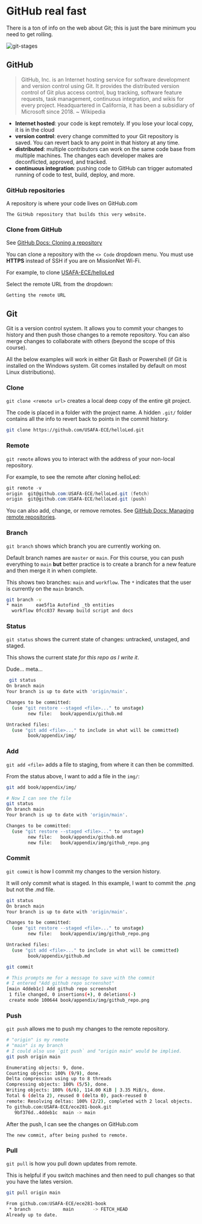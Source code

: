 # GitHub real fast

There is a ton of info on the web about Git; this is just the bare
minimum you need to get rolling.

![git-stages](img/git-stages.png)

## GitHub

> GitHub, Inc. is an Internet hosting service for software development and version control using Git. It provides the distributed version control of Git plus access control, bug tracking, software feature requests, task management, continuous integration, and wikis for every project. Headquartered in California, it has been a subsidiary of Microsoft since 2018. ~  Wikipedia

- **Internet hosted**: your code is kept remotely. If you lose your local copy, it is in the cloud
- **version control**: every change committed to your Git repository is saved. You can revert back to any point in that history at any time.
- **distributed**: multiple contributors can work on the same code base from multiple machines. The changes each developer makes are deconflicted, approved, and tracked.
- **continuous integration**: pushing code to GitHub can trigger automated running of code to test, build, deploy, and more.

### GitHub repositories

A repository is where your code lives on GitHub.com

```{figure} img/github_repo.png
The GitHub repository that builds this very website.
```

### Clone from GitHub

See [GitHub Docs: Cloning a repository](https://docs.github.com/en/repositories/creating-and-managing-repositories/cloning-a-repository?platform=windows)

You can clone a repository with the `<> Code` dropdown menu.
You must use **HTTPS** instead of SSH if you are on MissionNet Wi-Fi.

For example, to clone [USAFA-ECE/helloLed](https://github.com/USAFA-ECE/helloLed)

Select the remote URL from the dropdown:

```{figure} ../lab/img/lab0_githubclone.png
Getting the remote URL
```

## Git

Git is a version control system. It allows you to commit your changes to history
and then push those changes to a remote repository.
You can also merge changes to collaborate with others
(beyond the scope of this course).

All the below examples will work in either Git Bash or Powershell
(if Git is installed on the Windows system. Git comes installed by default on
most Linux distributions).

### Clone

`git clone <remote url>` creates a local deep copy of the entire git project.

The code is placed in a folder with the project name.
A hidden `.git/` folder contains all the info to revert
back to points in the commit history.

```bash
git clone https://github.com/USAFA-ECE/helloLed.git
```

### Remote

`git remote` allows you to interact with the address of your non-local repository.

For example, to see the remote after cloning helloLed:

```powershell
git remote -v
origin  git@github.com:USAFA-ECE/helloLed.git (fetch)
origin  git@github.com:USAFA-ECE/helloLed.git (push)
```

You can also add, change, or remove remotes.
See [GitHub Docs: Managing remote repositories](https://docs.github.com/en/get-started/getting-started-with-git/managing-remote-repositories).

### Branch

`git branch` shows which branch you are currently working on.

Default branch names are `master` or `main`.
For this course, you can push everything to `main` **but** better practice
is to create a branch for a new feature and then merge it in when complete.

This shows two branches: `main` and `workflow`. The `*` indicates that the user is currently on the `main` branch.

```bash
git branch -v
* main     eae5f1a Autofind _tb entities
  workflow 0fcc837 Revamp build script and docs
```

### Status

`git status` shows the current state of changes: untracked, unstaged, and staged.

This shows the current state *for this repo as I write it*.

Dude... meta...

```bash
 git status
On branch main
Your branch is up to date with 'origin/main'.

Changes to be committed:
  (use "git restore --staged <file>..." to unstage)
        new file:   book/appendix/github.md

Untracked files:
  (use "git add <file>..." to include in what will be committed)
        book/appendix/img/
```

### Add

`git add <file>` adds a file to staging, from where it can then be committed.

From the status above, I want to add a file in the `img/`:

```bash
git add book/appendix/img/

# Now I can see the file
git status
On branch main
Your branch is up to date with 'origin/main'.

Changes to be committed:
  (use "git restore --staged <file>..." to unstage)
        new file:   book/appendix/github.md
        new file:   book/appendix/img/github_repo.png
```

### Commit

`git commit` is how I commit my changes to the version history.

It will only commit what is staged. In this example, I want to commit the .png
but not the .md file.

```bash
git status
On branch main
Your branch is up to date with 'origin/main'.

Changes to be committed:
  (use "git restore --staged <file>..." to unstage)
        new file:   book/appendix/img/github_repo.png

Untracked files:
  (use "git add <file>..." to include in what will be committed)
        book/appendix/github.md
```

```bash
git commit

# This prompts me for a message to save with the commit
# I entered "Add github repo screenshot"
[main 4ddeb1c] Add github repo screenshot
 1 file changed, 0 insertions(+), 0 deletions(-)
 create mode 100644 book/appendix/img/github_repo.png
 ```

### Push

`git push` allows me to push my changes to the remote repository.

```bash
# "origin" is my remote
# "main" is my branch
# I could also use `git push` and "origin main" would be implied.
git push origin main

Enumerating objects: 9, done.
Counting objects: 100% (9/9), done.
Delta compression using up to 8 threads
Compressing objects: 100% (5/5), done.
Writing objects: 100% (6/6), 114.00 KiB | 3.35 MiB/s, done.
Total 6 (delta 2), reused 0 (delta 0), pack-reused 0
remote: Resolving deltas: 100% (2/2), completed with 2 local objects.
To github.com:USAFA-ECE/ece281-book.git
   9bf376d..4ddeb1c  main -> main
```

After the push, I can see the changes on GitHub.com

```{figure} img/github_history.png
The new commit, after being pushed to remote.
```

### Pull

`git pull` is how you pull down updates from remote.

This is helpful if you switch machines and then need to pull changes
so that you have the lates version.

```bash
git pull origin main

From github.com:USAFA-ECE/ece281-book
 * branch            main       -> FETCH_HEAD
Already up to date.
```
